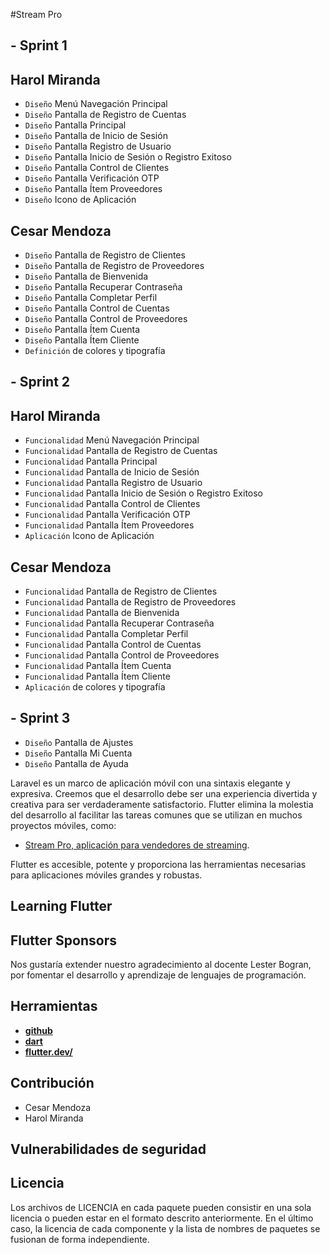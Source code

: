 
#Stream Pro

## - Sprint 1
## Harol Miranda
- `Diseño` Menú Navegación Principal        
- `Diseño` Pantalla de Registro de Cuentas
- `Diseño` Pantalla Principal               
- `Diseño` Pantalla de Inicio de Sesión
- `Diseño` Pantalla Registro de Usuario     
- `Diseño` Pantalla Inicio de Sesión o Registro Exitoso
- `Diseño` Pantalla Control de Clientes     
- `Diseño` Pantalla Verificación OTP
- `Diseño` Pantalla Ítem Proveedores        
- `Diseño` Icono de Aplicación

## Cesar Mendoza
- `Diseño` Pantalla de Registro de Clientes     
- `Diseño` Pantalla de Registro de Proveedores
- `Diseño` Pantalla de Bienvenida               
- `Diseño` Pantalla Recuperar Contraseña
- `Diseño` Pantalla Completar Perfil            
- `Diseño` Pantalla Control de Cuentas
- `Diseño` Pantalla Control de Proveedores      
- `Diseño` Pantalla Ítem Cuenta
- `Diseño` Pantalla Ítem Cliente                
- `Definición` de colores y tipografía

## - Sprint 2
## Harol Miranda
- `Funcionalidad` Menú Navegación Principal
- `Funcionalidad` Pantalla de Registro de Cuentas
- `Funcionalidad` Pantalla Principal
- `Funcionalidad` Pantalla de Inicio de Sesión
- `Funcionalidad` Pantalla Registro de Usuario
- `Funcionalidad` Pantalla Inicio de Sesión o Registro Exitoso
- `Funcionalidad` Pantalla Control de Clientes
- `Funcionalidad` Pantalla Verificación OTP
- `Funcionalidad` Pantalla Ítem Proveedores
- `Aplicación` Icono de Aplicación

## Cesar Mendoza
- `Funcionalidad` Pantalla de Registro de Clientes
- `Funcionalidad` Pantalla de Registro de Proveedores
- `Funcionalidad` Pantalla de Bienvenida
- `Funcionalidad` Pantalla Recuperar Contraseña
- `Funcionalidad` Pantalla Completar Perfil
- `Funcionalidad` Pantalla Control de Cuentas
- `Funcionalidad` Pantalla Control de Proveedores
- `Funcionalidad` Pantalla Ítem Cuenta
- `Funcionalidad` Pantalla Ítem Cliente
- `Aplicación` de colores y tipografía

## - Sprint 3
- `Diseño` Pantalla de Ajustes
- `Diseño` Pantalla Mi Cuenta
- `Diseño` Pantalla de Ayuda


Laravel es un marco de aplicación móvil con una sintaxis elegante y expresiva. Creemos que el desarrollo debe ser una experiencia divertida y creativa para ser verdaderamente satisfactorio. Flutter elimina la molestia del desarrollo al facilitar las tareas comunes que se utilizan en muchos proyectos móviles, como:

- [Stream Pro, aplicación para vendedores de streaming](https://github.com/HarolMirandaDev/Stream-Pro).


Flutter es accesible, potente y proporciona las herramientas necesarias para aplicaciones móviles grandes y robustas.

## Learning Flutter

## Flutter Sponsors

Nos gustaría extender nuestro agradecimiento al docente Lester Bogran, por fomentar el desarrollo y aprendizaje de lenguajes de programación.

## Herramientas

- **[github](https://github.com/)**
- **[dart](https://dart.dev/)**
- **[flutter.dev/](https://flutter.dev/)**

## Contribución

- Cesar Mendoza
- Harol Miranda

## Vulnerabilidades de seguridad

## Licencia

Los archivos de LICENCIA en cada paquete pueden consistir en una sola licencia o pueden estar en el formato descrito anteriormente. En el último caso, la licencia de cada componente y la lista de nombres de paquetes se fusionan de forma independiente.